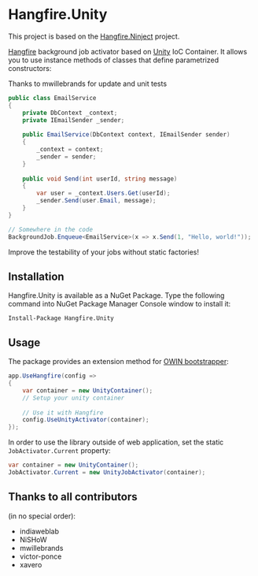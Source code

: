 Hangfire.Unity
=========

This project is based on the [Hangfire.Ninject](https://github.com/HangfireIO/Hangfire.Ninject) project.

[Hangfire](http://hangfire.io) background job activator based on 
[Unity](https://unity.codeplex.com/) IoC Container. It allows you to use instance
methods of classes that define parametrized constructors:

Thanks to mwillebrands for update and unit tests

```csharp
public class EmailService
{
	private DbContext _context;
    private IEmailSender _sender;
	
	public EmailService(DbContext context, IEmailSender sender)
	{
		_context = context;
		_sender = sender;
	}
	
	public void Send(int userId, string message)
	{
		var user = _context.Users.Get(userId);
		_sender.Send(user.Email, message);
	}
}	

// Somewhere in the code
BackgroundJob.Enqueue<EmailService>(x => x.Send(1, "Hello, world!"));
```

Improve the testability of your jobs without static factories!

Installation
--------------

Hangfire.Unity is available as a NuGet Package. Type the following
command into NuGet Package Manager Console window to install it:

```
Install-Package Hangfire.Unity
```

Usage
------

The package provides an extension method for [OWIN bootstrapper](http://docs.hangfire.io/en/latest/users-guide/getting-started/owin-bootstrapper.html):

```csharp
app.UseHangfire(config =>
{
    var container = new UnityContainer();
	// Setup your unity container
	
	// Use it with Hangfire
    config.UseUnityActivator(container);
});
```

In order to use the library outside of web application, set the static `JobActivator.Current` property:

```csharp
var container = new UnityContainer();
JobActivator.Current = new UnityJobActivator(container);
```


Thanks to all contributors
------
(in no special order):
- indiaweblab
- NiSHoW 
- mwillebrands
- victor-ponce 
- xavero